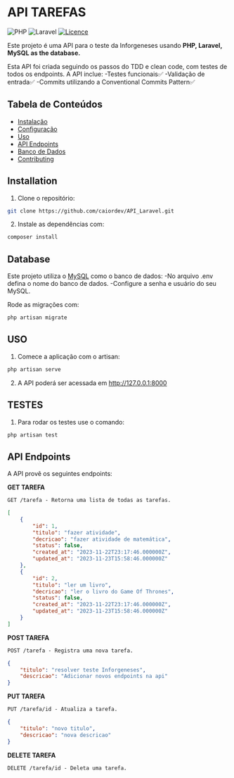 # API TAREFAS

![PHP](https://img.shields.io/badge/PHP-777BB4?style=for-the-badge&logo=php&logoColor=white)
![Laravel](https://img.shields.io/badge/Laravel-FF2D20?style=for-the-badge&logo=laravel&logoColor=white)
[![Licence](https://img.shields.io/github/license/Ileriayo/markdown-badges?style=for-the-badge)](./LICENSE)

Este projeto é uma API para o teste da Inforgeneses usando **PHP, Laravel, MySQL as the database.**

Esta API foi criada seguindo os passos do TDD e clean code, com testes de todos os endpoints. A API inclue:
-Testes funcionais✅
-Validação de entrada✅
-Commits utilizando a Conventional Commits Pattern✅

## Tabela de Conteúdos

-   [Instalação](#installation)
-   [Configuração](#configuration)
-   [Uso](#usage)
-   [API Endpoints](#api-endpoints)
-   [Banco de Dados](#database)
-   [Contributing](#contributing)

## Installation

1. Clone o repositório:

```bash
git clone https://github.com/caiordev/API_Laravel.git
```

2. Instale as dependências com:

```bash
composer install
```

## Database

Este projeto utiliza o [MySQL](https://www.h2database.com/html/tutorial.html) como o banco de dados:
-No arquivo .env defina o nome do banco de dados.
-Configure a senha e usuário do seu MySQL.

Rode as migrações com:

```bash
php artisan migrate
```

## USO

1. Comece a aplicação com o artisan:

```bash
php artisan serve
```

2. A API poderá ser acessada em http://127.0.0.1:8000

## TESTES

1. Para rodar os testes use o comando:

```bash
php artisan test
```

## API Endpoints

A API provê os seguintes endpoints:

**GET TAREFA**

```markdown
GET /tarefa - Retorna uma lista de todas as tarefas.
```

```json
[
    {
        "id": 1,
        "titulo": "fazer atividade",
        "decricao": "fazer atividade de matemática",
        "status": false,
        "created_at": "2023-11-22T23:17:46.000000Z",
        "updated_at": "2023-11-23T15:58:46.000000Z"
    },
    {
        "id": 2,
        "titulo": "ler um livro",
        "decricao": "ler o livro do Game Of Thrones",
        "status": false,
        "created_at": "2023-11-22T23:17:46.000000Z",
        "updated_at": "2023-11-23T15:58:46.000000Z"
    }
]
```

**POST TAREFA**

```markdown
POST /tarefa - Registra uma nova tarefa.
```

```json
{
    "titulo": "resolver teste Inforgeneses",
    "descricao": "Adicionar novos endpoints na api"
}
```

**PUT TAREFA**

```markdown
PUT /tarefa/id - Atualiza a tarefa.
```

```json
{
    "titulo": "novo titulo",
    "descricao": "nova descricao"
}
```

**DELETE TAREFA**

```markdown
DELETE /tarefa/id - Deleta uma tarefa.
```
